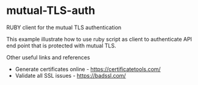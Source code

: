 # mutual-TLS-auth
RUBY client for the mutual TLS authentication


This example illustrate how to use ruby script as client to authenticate API end point that is protected with mutual TLS.





Other useful links and references

- Generate certificates online - https://certificatetools.com/
- Validate all SSL issues - https://badssl.com/
